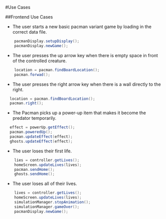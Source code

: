 #Use Cases

##Frontend Use Cases
* The user starts a new basic pacman variant game by loading in the correct data file.
```java
    pacmanDisplay.setupDisplay();
    pacmanDisplay.newGame();
```
* The user presses the up arrow key when there is empty space in front of the controlled creature.
```java
    location = pacman.findBoardLocation();
    pacman.forwad();
```
* The user presses the right arrow key when there is a wall directly to the right.
```java
  location = pacman.findBoardLocation();
  pacman.right();
```
* The Pacman picks up a power-up item that makes it become the predator temporarily.
```java
  effect = powerUp.getEffect();
  pacman.poweredUp();
  pacman.updateEffect(effect);
  ghosts.updateEffect(effect);
```
* The user loses their first life.
```java
    lies = controller.getLives();
    homeScreen.updateLives(lives);
    pacman.sendHome();
    ghosts.sendHome();
```
* The user loses all of their lives.
```java
    lives = controller.getLives();
    homeScreen.updateLives(lives);
    simulationManager.stopAnimation();
    simulationManager.gameOver();
    pacmanDisplay.newGame();
```

